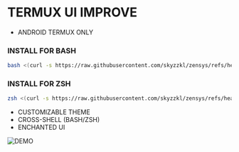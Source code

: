 # TERMUX UI IMPROVE
-  ANDROID TERMUX ONLY

### INSTALL FOR BASH
```sh
bash <(curl -s https://raw.githubusercontent.com/skyzzkl/zensys/refs/heads/main/zeninstaller.sh)
```

### INSTALL FOR ZSH
```sh
zsh <(curl -s https://raw.githubusercontent.com/skyzzkl/zensys/refs/heads/main/zeninstaller.sh)
```

-  CUSTOMIZABLE THEME
-  CROSS-SHELL (BASH/ZSH)
-  ENCHANTED UI

![DEMO](https://cdn.discordapp.com/attachments/1365483828013039676/1376196260784115782/Screenshot_2025-05-25-10-51-41-426_com.termux-edit.jpg?ex=68347225&is=683320a5&hm=9d7cc4d74a33e7f2a6b8916921aabf3a83b42405b37b2c092a6f29e108ecf576&)
